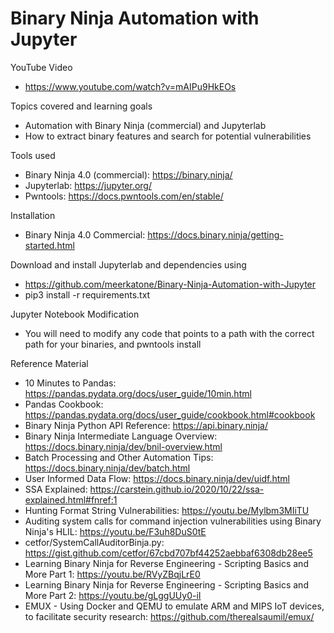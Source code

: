 <h1>Binary Ninja Automation with Jupyter</h1>

YouTube Video
- https://www.youtube.com/watch?v=mAIPu9HkEOs

Topics covered and learning goals

- Automation with Binary Ninja (commercial) and Jupyterlab
- How to extract binary features and search for potential vulnerabilities

Tools used

- Binary Ninja 4.0 (commercial): https://binary.ninja/
- Jupyterlab: https://jupyter.org/
- Pwntools: https://docs.pwntools.com/en/stable/

Installation

- Binary Ninja 4.0 Commercial: https://docs.binary.ninja/getting-started.html

Download and install Jupyterlab and dependencies using

- https://github.com/meerkatone/Binary-Ninja-Automation-with-Jupyter
- pip3 install -r requirements.txt

Jupyter Notebook Modification

- You will need to modify any code that points to a path with the correct path for your binaries, and pwntools install

Reference Material

- 10 Minutes to Pandas: https://pandas.pydata.org/docs/user_guide/10min.html
- Pandas Cookbook: https://pandas.pydata.org/docs/user_guide/cookbook.html#cookbook
- Binary Ninja Python API Reference: https://api.binary.ninja/
- Binary Ninja Intermediate Language Overview: https://docs.binary.ninja/dev/bnil-overview.html
- Batch Processing and Other Automation Tips: https://docs.binary.ninja/dev/batch.html
- User Informed Data Flow: https://docs.binary.ninja/dev/uidf.html
- SSA Explained: https://carstein.github.io/2020/10/22/ssa-explained.html#fnref:1
- Hunting Format String Vulnerabilities: https://youtu.be/Mylbm3MIiTU
- Auditing system calls for command injection vulnerabilities using Binary Ninja's HLIL: https://youtu.be/F3uh8DuS0tE
- cetfor/SystemCallAuditorBinja.py: https://gist.github.com/cetfor/67cbd707bf44252aebbaf6308db28ee5
- Learning Binary Ninja for Reverse Engineering - Scripting Basics and More Part 1: https://youtu.be/RVyZBqjLrE0
- Learning Binary Ninja for Reverse Engineering - Scripting Basics and More Part 2: https://youtu.be/gLggUUy0-iI
- EMUX - Using Docker and QEMU to emulate ARM and MIPS IoT devices, to facilitate security research: https://github.com/therealsaumil/emux/
